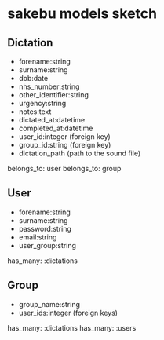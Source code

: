 sakebu models sketch
====================


Dictation
---------
* forename:string
* surname:string
* dob:date
* nhs_number:string
* other_identifier:string
* urgency:string
* notes:text
* dictated_at:datetime
* completed_at:datetime
* user_id:integer (foreign key)
* group_id:string (foreign key)
* dictation_path (path to the sound file)

belongs_to: user
belongs_to: group


User
----
* forename:string
* surname:string
* password:string
* email:string
* user_group:string

has_many: :dictations


Group
-----
* group_name:string
* user_ids:integer (foreign keys)

has_many: :dictations
has_many: :users

